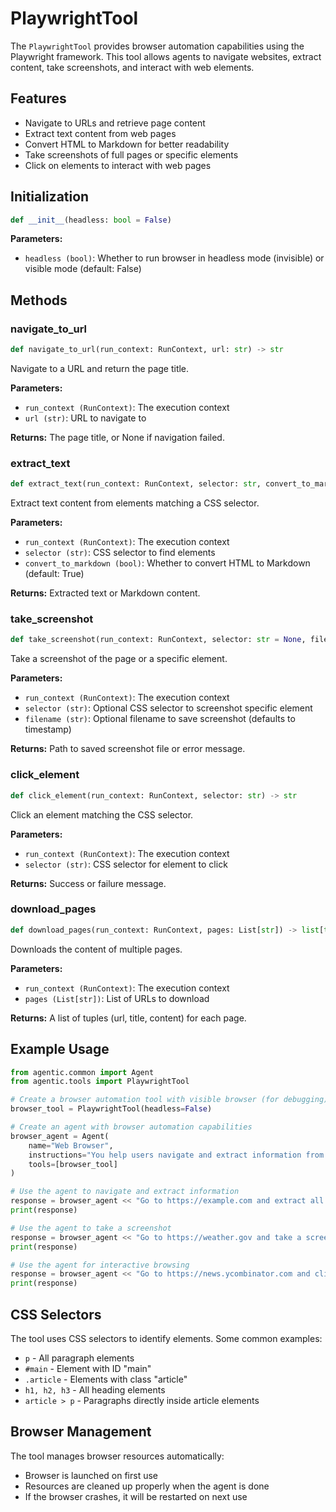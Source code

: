 # PlaywrightTool

The `PlaywrightTool` provides browser automation capabilities using the Playwright framework. This tool allows agents to navigate websites, extract content, take screenshots, and interact with web elements.

## Features

- Navigate to URLs and retrieve page content
- Extract text content from web pages
- Convert HTML to Markdown for better readability
- Take screenshots of full pages or specific elements
- Click on elements to interact with web pages

## Initialization

```python
def __init__(headless: bool = False)
```

**Parameters:**

- `headless (bool)`: Whether to run browser in headless mode (invisible) or visible mode (default: False)

## Methods

### navigate_to_url

```python
def navigate_to_url(run_context: RunContext, url: str) -> str
```

Navigate to a URL and return the page title.

**Parameters:**

- `run_context (RunContext)`: The execution context
- `url (str)`: URL to navigate to

**Returns:**
The page title, or None if navigation failed.

### extract_text

```python
def extract_text(run_context: RunContext, selector: str, convert_to_markdown: bool = True) -> str
```

Extract text content from elements matching a CSS selector.

**Parameters:**

- `run_context (RunContext)`: The execution context
- `selector (str)`: CSS selector to find elements
- `convert_to_markdown (bool)`: Whether to convert HTML to Markdown (default: True)

**Returns:**
Extracted text or Markdown content.

### take_screenshot

```python
def take_screenshot(run_context: RunContext, selector: str = None, filename: str = None) -> str
```

Take a screenshot of the page or a specific element.

**Parameters:**

- `run_context (RunContext)`: The execution context
- `selector (str)`: Optional CSS selector to screenshot specific element
- `filename (str)`: Optional filename to save screenshot (defaults to timestamp)

**Returns:**
Path to saved screenshot file or error message.

### click_element

```python
def click_element(run_context: RunContext, selector: str) -> str
```

Click an element matching the CSS selector.

**Parameters:**

- `run_context (RunContext)`: The execution context
- `selector (str)`: CSS selector for element to click

**Returns:**
Success or failure message.

### download_pages

```python
def download_pages(run_context: RunContext, pages: List[str]) -> list[tuple[str, str, str]]
```

Downloads the content of multiple pages.

**Parameters:**

- `run_context (RunContext)`: The execution context
- `pages (List[str])`: List of URLs to download

**Returns:**
A list of tuples (url, title, content) for each page.

## Example Usage

```python
from agentic.common import Agent
from agentic.tools import PlaywrightTool

# Create a browser automation tool with visible browser (for debugging)
browser_tool = PlaywrightTool(headless=False)

# Create an agent with browser automation capabilities
browser_agent = Agent(
    name="Web Browser",
    instructions="You help users navigate and extract information from websites.",
    tools=[browser_tool]
)

# Use the agent to navigate and extract information
response = browser_agent << "Go to https://example.com and extract all paragraph text"
print(response)

# Use the agent to take a screenshot
response = browser_agent << "Go to https://weather.gov and take a screenshot of the forecast"
print(response)

# Use the agent for interactive browsing
response = browser_agent << "Go to https://news.ycombinator.com and click on the top story"
print(response)
```

## CSS Selectors

The tool uses CSS selectors to identify elements. Some common examples:

- `p` - All paragraph elements
- `#main` - Element with ID "main"
- `.article` - Elements with class "article"
- `h1, h2, h3` - All heading elements
- `article > p` - Paragraphs directly inside article elements

## Browser Management

The tool manages browser resources automatically:

- Browser is launched on first use
- Resources are cleaned up properly when the agent is done
- If the browser crashes, it will be restarted on next use
